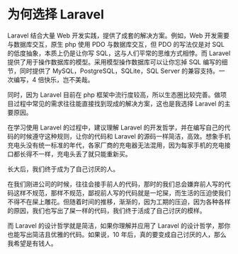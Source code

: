 # 为何选择 Laravel

Laravel 结合大量 Web 开发实践，提供了成套的解决方案。例如，Web 开发需要与数据库交互，原生 php 使用 PDO 与数据库交互，但 PDO 的写法仅是对 SQL 的低度抽象，本质上仍是让你写 SQL，这与人们平常的思维方式相悖。而 Laravel 提供了用于操作数据库的模型。采用模型操作数据库可以让你忘掉 SQL 编写的细节，同时提供了 MySQL，PostgreSQL，SQLite，SQL Server 的兼容支持。一次编写，4 倍快乐，岂不美哉。

同时，因为 Laravel 目前在 php 框架中流行度较高，所以生态圈比较完善。做项目过程中常见的需求往往能直接找到现成的解决方案，这也是我选择 Laravel 的主要原因。

在学习使用 Laravel 的过程中，建议理解 Laravel 的开发哲学，并在编写自己的代码的时候遵守这种规则，让你的代码和 Laravel 的源码一样简洁，高效。想象手机充电头没有统一标准的年代，各家厂商的充电器无法混用，因为每家手机的充电接口都长得不一样，充电头丢了就只能重新买。

长大后，我们终于成为了自己讨厌的人。

在我们刚进公司的时候，往往会接手前人的代码，那时的我们总会嫌弃前人写的代码这样不规范，那样不规范，鄙视前人写的代码就是一坨屎，而生活的压迫使我们不得不在屎上雕花。但随着时间的推移，渐渐的，因为工期的压迫，因为各种各样的原因，我们也写出了屎一样的代码，我们终于活成了自己讨厌的模样。

而 Laravel 的设计哲学就是简洁，如果你理解并应用了 Laravel 的设计哲学，那你也能写出简洁且优雅的代码。如果说，10 年后，真的要变成自己讨厌的人，那么我希望是有钱人。
